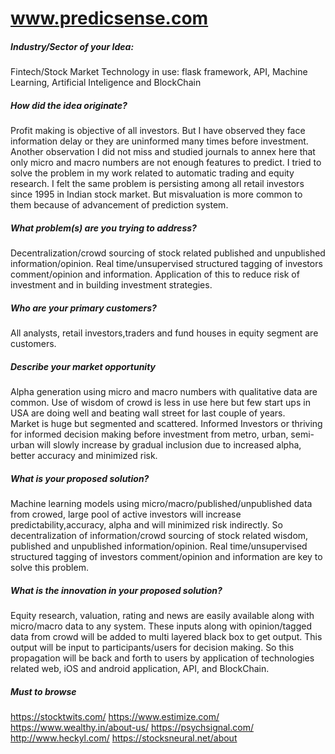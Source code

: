 # www.predicsense.com

##### Industry/Sector of your Idea:

 Fintech/Stock Market
 Technology in use: flask framework, API, Machine Learning, Artificial Inteligence and BlockChain

##### How did the idea originate?
Profit making is objective of all investors. But I have observed they face information delay or they are uninformed many times before investment. Another observation I did not miss and studied journals to annex here that only micro and macro numbers are not enough features to predict. 
I tried to solve the problem in my work related to automatic trading and equity research. I felt the same problem is persisting among all retail investors since 1995 in Indian stock market. But misvaluation is more common to them because of advancement of prediction system. 

##### What problem(s) are you trying to address?
Decentralization/crowd sourcing of stock related published and unpublished information/opinion. Real time/unsupervised structured tagging of investors comment/opinion and information. Application of this to reduce risk of investment and in building investment strategies.    

##### Who are your primary customers?
All analysts, retail investors,traders and fund houses in equity segment are customers. 


##### Describe your market opportunity
Alpha generation using micro and macro numbers with qualitative data are common. Use of wisdom of crowd is less in use here but few start ups in USA are doing well and beating wall street for last couple of years.  
Market is huge but segmented and scattered. Informed Investors or thriving for informed decision making before investment from metro, urban, semi-urban will slowly increase by gradual inclusion due to increased alpha, better accuracy and minimized risk.

##### What is your proposed solution?
Machine learning models using micro/macro/published/unpublished data from crowed, large pool of active investors will increase predictability,accuracy, alpha and will minimized risk indirectly. So decentralization of information/crowd sourcing of stock related wisdom, published and unpublished information/opinion. Real time/unsupervised structured tagging of investors comment/opinion and information are key to solve this problem.

##### What is the innovation in your proposed solution?
Equity research, valuation, rating and news are easily available along with micro/macro data to any system. These inputs along with opinion/tagged data from crowd will be added to multi layered black box to get output. This output will be input to participants/users for decision making. So this propagation will be back and forth to users by application of  technologies related web, iOS and android application, API, and BlockChain. 

##### Must to browse
https://stocktwits.com/
https://www.estimize.com/
https://www.wealthy.in/about-us/
https://psychsignal.com/
http://www.heckyl.com/
https://stocksneural.net/about
